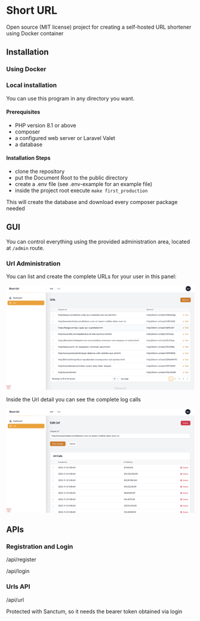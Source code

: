 # Short URL

Open source (MIT license) project for creating a self-hosted URL shortener using Docker container

## Installation

### Using Docker

### Local installation

You can use this program in any directory you want.

#### Prerequisites

- PHP version 8.1 or above
- composer
- a configured web server or Laravel Valet
- a database

#### Installation Steps

- clone the repository
- put the Document Root to the public directory
- create a .env file (see .env-example for an example file)
- inside the project root execute `make first_production`

This will create the database and download every composer package needed

## GUI

You can control everything using the provided administration area, located at `/admin` route.

### Url Administration

You can list and create the complete URLs for your user in this panel:

![Url list](readme_img1.png)

Inside the Url detail you can see the complete log calls

![Url list](readme_img2.png)


## APIs

### Registration and Login

/api/register

/api/login

### Urls API

/api/url

Protected with Sanctum, so it needs the bearer token obtained via login

